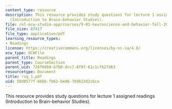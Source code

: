 ```yaml
---
content_type: resource
description: This resource provides study questions for lecture 1 assigned readings
  (Introduction to Brain-behavior Studies).
file: /ol-ocw-studio-app/courses/9-01-neuroscience-and-behavior-fall-2003/50d8577f66bbfb62be8670d822d2c6ca_rsq_1.pdf
file_size: 87417
file_type: application/pdf
learning_resource_types:
- Readings
license: https://creativecommons.org/licenses/by-nc-sa/4.0/
ocw_type: OCWFile
parent_title: Readings
parent_type: CourseSection
parent_uid: 726f60b9-b7b8-dcc7-8f0f-61c1cf627d63
resourcetype: Document
title: rsq_1.pdf
uid: 50d8577f-66bb-fb62-be86-70d822d2c6ca
---
```

This resource provides study questions for lecture 1 assigned readings (Introduction to Brain-behavior Studies).